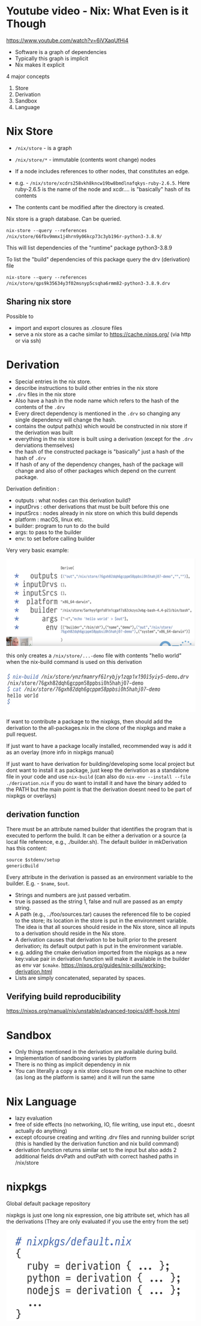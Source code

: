 # Youtube video - Nix: What Even is it Though

https://www.youtube.com/watch?v=6iVXaqUfHi4

 - Software is a graph of dependencies
 - Typically this graph is implicit
 - Nix makes it explicit

4 major concepts

1. Store
2. Derivation
3. Sandbox
4. Language

# Nix Store

- `/nix/store` - is a graph
- `/nix/store/*` - immutable (contents wont change) nodes
- If a node includes references to other nodes, that constitutes an edge.

- e.g. - `/nix/store/xcdrs258vkh8kncw19bw8bmdlnafqkys-ruby-2.6.5`. Here
ruby-2.6.5 is the name of the node and
xcdr.... is "basically" hash of its contents

- The contents cant be modified after the directory is created.

Nix store is a graph database. Can be queried.

```
nix-store --query --references /nix/store/66fbv9mmx1j4hrn9y06kcp73c3yb196r-python3-3.8.9/
```

This will list dependencies of the "runtime" package python3-3.8.9 

To list the "build" dependencies of this package query the drv (derivation) file

```
nix-store --query --references /nix/store/qps9k35634y3f02msnyp5csqha6rmm82-python3-3.8.9.drv
```

## Sharing nix store

Possible to 
- import and export closures as .closure files
- serve a nix store as a cache similar to https://cache.nixos.org/ (via http or via ssh)

# Derivation

- Special entries in the nix store.
- describe instructions to build other entries in the nix store
- `.drv` files in the nix store
- Also have a hash in the node name which refers to the hash of the contents of the `.drv`
- Every direct dependency is mentioned in the `.drv` so changing any single dependency will change the hash.
- contains the output path(s) which would be constructed in nix store if the derivation was built
- everything in the nix store is built using a derivation (except for the `.drv` derviations themselves)
- the hash of the constructed package is "basically" just a hash of the hash of `.drv`
- If hash of any of the dependency changes, hash of the package will change and also of other packages which depend on the current package.

Derivation definition :

- outputs : what nodes can this derivation build?
- inputDrvs : other derivations that must be built before this one
- inputSrcs : nodes already in nix store on which this build depends
- platform : macOS, linux etc.
- builder: program to run to do the build
- args: to pass to the builder
- env: to set before calling builder

Very very basic example:

![](derivation_example.png)

this only creates a `/nix/store/...-demo` file with contents "hello world" when the nix-build command is used on this derivation

![](derivation_out.png)


If want to contribute a package to the nixpkgs, then should add the derivation to the all-packages.nix in the clone of the nixpkgs and make a pull request.

If just want to have a package locally installed, recommended way is add it as an overlay (more info in nixpkgs manual)

If just want to have derivation for building/developing some local project but dont want to install it as package, just keep the derivation as a standalone file in your code and use `nix-build` (can also do `nix-env --install --file ./derivation.nix` if you do want to install it and have the binary added to the PATH but the main point is that the derivation doesnt need to be part of nixpkgs or overlays)

## derivation function

There must be an attribute named builder that identifies the program that is executed to perform the build. It can be either a derivation or a source (a local file reference, e.g., ./builder.sh). The default builder in mkDerivation has this content:

```
source $stdenv/setup
genericBuild
```

Every attribute in the derivation is passed as an environment variable to the builder. E.g. - `$name`, `$out`.
 - Strings and numbers are just passed verbatim.
 - true is passed as the string 1, false and null are passed as an empty string.
 - A path (e.g., ../foo/sources.tar) causes the referenced file to be copied to the store; its location in the store is put in the environment variable. The idea is that all sources should reside in the Nix store, since all inputs to a derivation should reside in the Nix store.
 - A derivation causes that derivation to be built prior to the present derivation; its default output path is put in the environment variable.
 - e.g. adding the cmake derivation imported from the nixpkgs as a new key:value pair in derivation function will make it available in the builder as env var `$cmake`. https://nixos.org/guides/nix-pills/working-derivation.html
 - Lists are simply concatenated, separated by spaces.

## Verifying build reproducibility

https://nixos.org/manual/nix/unstable/advanced-topics/diff-hook.html
# Sandbox

- Only things mentioned in the derivation are available during build.
- Implementation of sandboxing varies by platform
- There is no thing as implicit dependency in nix
- You can literally a copy a nix store closure from one machine to other (as long as the platform is same) and it will run the same

# Nix Language

 - lazy evaluation
 - free of side effects (no networking, IO, file writing, use input etc., doesnt actually do anything)
 - except ofcourse creating and writing .drv files and running builder script (this is handled by the derivation function and nix build command)
 - derivation function returns similar set to the input but also adds 2 additional fields drvPath and outPath with correct hashed paths in /nix/store

# nixpkgs

Global default package repository

nixpkgs is just one long nix expression, one big attribute set, which has all the derivations (They are only evaluated if you use the entry from the set)

![](nixpkgs.png)

